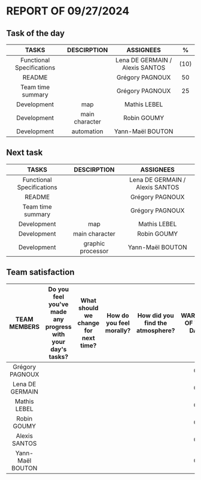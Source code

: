 # REPORT OF 09/27/2024

## Task of the day

| TASKS | DESCIRPTION | ASSIGNEES | % |
| :-: | :-: | :-: | :-: |
| Functional Specifications |  | Lena DE GERMAIN / Alexis SANTOS | (10) |
| README |  | Grégory PAGNOUX | 50 |
| Team time summary |  | Grégory PAGNOUX | 25 |
| Development | map | Mathis LEBEL |  |
| Development | main character | Robin GOUMY |  |
| Development | automation | Yann-Maël BOUTON |  |

## Next task

| TASKS | DESCIRPTION | ASSIGNEES |
| :-: | :-: | :-: |
| Functional Specifications |  | Lena DE GERMAIN / Alexis SANTOS |
| README |  | Grégory PAGNOUX |
| Team time summary |  | Grégory PAGNOUX |
| Development | map | Mathis LEBEL |
| Development | main character | Robin GOUMY |
| Development | graphic processor | Yann-Maël BOUTON |

## Team satisfaction

| TEAM MEMBERS | Do you feel you've made any progress with your day's tasks? | What should we change for next time? | How do you feel morally? | How did you find the atmosphere? | WARNING OF THE DAY | TOTAL WARNINGS |
| :-: | :-: | :-: | :-: | :-: | :-: | :-: |
| Grégory PAGNOUX |  |  |  |  | 0 | 0 |
| Lena DE GERMAIN |  |  |  |  | 0 | 0 |
| Mathis LEBEL |  |  |  |  | 0 | 0 |
| Robin GOUMY |  |  |  |  | 0 | 0 |
| Alexis SANTOS |  |  |  |  | 0 | 0 |
| Yann-Maël BOUTON |  |  |  |  | 0 | 0 |
